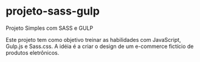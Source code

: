 # projeto-sass-gulp
Projeto Simples com SASS e GULP

Este projeto tem como objetivo treinar as habilidades com JavaScript, Gulp.js e Sass.css. A idéia é a criar o design de um e-commerce fictício de produtos eletrônicos.
